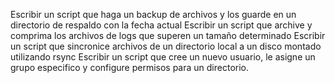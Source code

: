 Escribir un script que haga un backup de archivos y los guarde en un directorio de respaldo con la fecha actual
Escribir un script que archive y comprima los archivos de logs que superen un tamaño determinado
Escribir un script que sincronice archivos de un directorio local a un disco montado utilizando rsync
Escribir un script que cree un nuevo usuario, le asigne un grupo especifico y configure permisos para un directorio.

